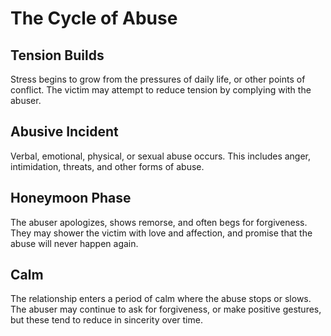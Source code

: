 # The Cycle of Abuse

## Tension Builds
Stress begins to grow from the pressures of daily life, or other points of conflict. The victim may attempt to reduce tension by complying with the abuser.

## Abusive Incident
Verbal, emotional, physical, or sexual abuse occurs. This includes anger, intimidation, threats, and other forms of abuse.

## Honeymoon Phase
The abuser apologizes, shows remorse, and often begs for forgiveness. They may shower the victim with love and affection, and promise that the abuse will never happen again.

## Calm
The relationship enters a period of calm where the abuse stops or slows. The abuser may continue to ask for forgiveness, or make positive gestures, but these tend to reduce in sincerity over time.
